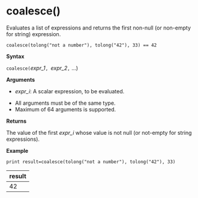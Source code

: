 # coalesce()

Evaluates a list of expressions and returns the first non-null (or non-empty for string) expression.

```
coalesce(tolong("not a number"), tolong("42"), 33) == 42
```

**Syntax**

`coalesce(`*expr_1*`, `*expr_2*`,` ...)

**Arguments**

* *expr_i*: A scalar expression, to be evaluated.
- All arguments must be of the same type.
- Maximum of 64 arguments is supported.


**Returns**

The value of the first *expr_i* whose value is not null (or not-empty for string expressions).

**Example**

<!-- csl: https://help.kusto.windows.net/Samples  -->
```
print result=coalesce(tolong("not a number"), tolong("42"), 33)
```

|result|
|---|
|42|
